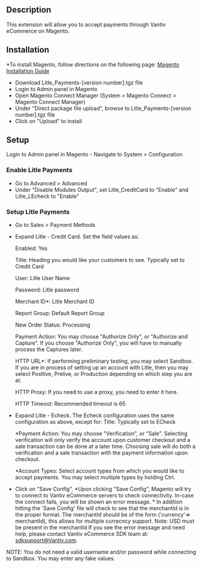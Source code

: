 ## Description
This extension will allow you to accept payments through Vantiv eCommerce on Magento.

## Installation
*To install Magento, follow directions on the following page:
[Magento Installation Guide](http://www.magentocommerce.com/wiki/1_-_installation_and_configuration/magento_installation_guide)
* Download Litle_Payments-[version number].tgz file
* Login to Admin panel in Magento
* Open Magento Connect Manager (System > Magento Connect > Magento Connect Manager)
* Under "Direct package file upload", browse to Litle_Payments-[version number].tgz file
* Click on "Upload" to install

## Setup
Login to Admin panel in Magento - Navigate to System > Configuration
### Enable Litle Payments

* Go to Advanced > Advanced
* Under "Disable Modules Output", set Litle_CreditCard to "Enable" and Litle_LEcheck to "Enable"

### Setup Litle Payments
* Go to Sales > Payment Methods

* Expand Litle - Credit Card. Set the field values as:
    
    Enabled: Yes

    Title: Heading you would like your customers to see. Typically set to Credit Card
    
    User: Litle User Name
    
    Password: Litle password
    
    Merchant ID*: Litle Merchant ID
    
    Report Group: Default Report Group
    
    New Order Status: Processing
    
    Payment Action: You may choose "Authorize Only", or "Authorize and Capture". If you choose "Authorize Only", you will have to manually process the Captures later.
    
    HTTP URL*: If performing preliminary testing, you may select Sandbox. If you are in process of setting up an account with Litle, then you may select Postlive, Prelive, or Production depending on which step you are at.
    
    HTTP Proxy: If you need to use a proxy, you need to enter it here.
    
    HTTP Timeout: Recommended timeout is 65
        
* Expand Litle - Echeck.  The Echeck configuration uses the same configuration as above, except for:
    Title: Typically set to ECheck

    *Payment Action: You may choose "Verification", or "Sale". Selecting verification will only verify the account upon customer checkout and a sale transaction can be done at a later time. Choosing sale will do both a verification and a sale transaction with the payment information upon checkout. 

    *Account Types: Select account types from which you would like to accept payments. You may select multiple types by holding Ctrl.
    
* Click on "Save Config".  *Upon clicking "Save Config", Magento will try to connect to Vantiv eCommerce servers to check connectivity. In-case the connect fails, you will be shown an error message.  * In addition hitting the 'Save Config' file will check to see that the merchantId is in the proper format. The merchantId should be of the form ('currency'=> merchantId), this allows for multiple currecncy support. Note: USD must be present in the merchantId.If you see the error message and need help, please contact Vantiv eCommerce SDK team at: sdksupport@Vantiv.com.

NOTE: You do not need a valid username and/or password while connecting to Sandbox.  You may enter any fake values.
